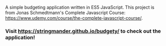 A simple budgeting application written in ES5 JavaScript. This project is from Jonas Schmedtmann's Complete Javascript Course: https://www.udemy.com/course/the-complete-javascript-course/.
### Visit https://stringmander.github.io/budgety/ to check out the application!
